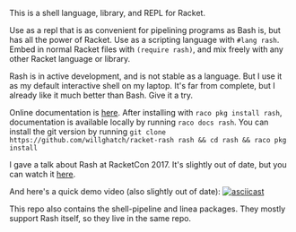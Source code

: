 This is a shell language, library, and REPL for Racket.

Use as a repl that is as convenient for pipelining programs as Bash
is, but has all the power of Racket.  Use as a scripting language with
`#lang rash`.  Embed in normal Racket files with `(require rash)`, and
mix freely with any other Racket language or library.

Rash is in active development, and is not stable as a language.  But I
use it as my default interactive shell on my laptop.  It's far from
complete, but I already like it much better than Bash.  Give it a try.

Online documentation is
[here](http://docs.racket-lang.org/rash@rash/index.html).  After
installing with `raco pkg install rash`, documentation is available
locally by running `raco docs rash`.  You can install the git version
by running 
`git clone https://github.com/willghatch/racket-rash rash && cd rash && raco pkg install`


I gave a talk about Rash at RacketCon 2017.  It's slightly out of date, but you can watch it 
[here](https://www.youtube.com/watch?v=yXcwK3XNU3Y&index=13&list=PLXr4KViVC0qIgkwFFzM-0we_aoOfAl16Y).

And here's a quick demo video (also slightly out of date):
[![asciicast](https://asciinema.org/a/sHiBRIlSM9wHDetDhsVjrCaZi.png)](https://asciinema.org/a/sHiBRIlSM9wHDetDhsVjrCaZi)



This repo also contains the shell-pipeline and linea packages.  They mostly support Rash itself, so they live in the same repo.

